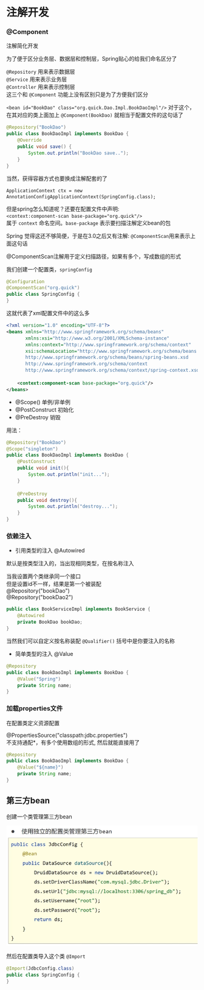 # 注解开发

### @Component

注解简化开发  

为了便于区分业务层、数据层和控制层，Spring贴心的给我们命名区分了

`@Repository`  用来表示数据层  
`@Service`  用来表示业务层  
`@Controller` 用来表示控制层  
这三个和 `@Component` 功能上没有区别只是为了方便我们区分

`<bean id="BookDao" class="org.quick.Dao.Impl.BookDaoImpl"/>`
对于这个，在其对应的类上面加上 `@Component(BookDao)` 就相当于配置文件的这句话了
```java
@Repository("BookDao")
public class BookDaoImpl implements BookDao {
    @Override
    public void save() {
        System.out.println("BookDao save..");
    }
}
```

当然，获得容器方式也要换成注解配套的了
```
ApplicationContext ctx = new AnnotationConfigApplicationContext(SpringConfig.class);
```

但是spring怎么知道呢？还要在配置文件中声明:  
`<context:component-scan base-package="org.quick"/>`  
属于 `context` 命名空间。`base-package` 表示要扫描注解定义bean的包

Spring 觉得这还不够简便，于是在3.0之后又有注解: `@ComponentScan`用来表示上面这句话

@ComponentScan注解用于定义扫描路径，如果有多个，写成数组的形式

我们创建一个配置类，`springConfig`
```java
@Configuration
@ComponentScan("org.quick")
public class SpringConfig {
}
```
这就代表了xml配置文件中的这么多
```xml
<?xml version="1.0" encoding="UTF-8"?>
<beans xmlns="http://www.springframework.org/schema/beans"
       xmlns:xsi="http://www.w3.org/2001/XMLSchema-instance"
       xmlns:context="http://www.springframework.org/schema/context"
       xsi:schemaLocation="http://www.springframework.org/schema/beans
       http://www.springframework.org/schema/beans/spring-beans.xsd
       http://www.springframework.org/schema/context
       http://www.springframework.org/schema/context/spring-context.xsd">

    <context:component-scan base-package="org.quick"/>
</beans>
```

* @Scope()  单例/非单例
* @PostConstruct 初始化
* @PreDestroy 销毁

用法：
```java
@Repository("BookDao")
@Scope("singleton")
public class BookDaoImpl implements BookDao {
    @PostConstruct
    public void init(){
        System.out.println("init...");
    }

    @PreDestroy
    public void destroy(){
        System.out.println("destroy...");
    }
}
```

### 依赖注入

* 引用类型的注入  @Autowired

默认是按类型注入的，当出现相同类型，在按名称注入

当我设置两个类继承同一个接口  
但是设置id不一样，结果是第一个被装配  
@Repository("bookDao")  
@Repository("bookDao2")  
```java
public class BookServiceImpl implements BookService {
    @Autowired
    private BookDao bookDao;
}
```

当然我们可以自定义按名称装配 `@Qualifier()` 括号中是你要注入的名称

* 简单类型的注入 @Value

```java
@Repository
public class BookDaoImpl implements BookDao {
    @Value("Spring")
    private String name;
}
```

### 加载properties文件

在配置类定义资源配置  

@PropertiesSource("classpath:jdbc.properties")  
不支持通配*，有多个使用数组的形式, 然后就能直接用了

```java
@Repository
public class BookDaoImpl implements BookDao {
    @Value("${name}")
    private String name;
}
```

## 第三方bean

创建一个类管理第三方bean

![img_1.png](img_1.png)

然后在配置类导入这个类 `@Import`

```java
@Import(JdbcConfig.class)
public class SpringConfig {
}
```